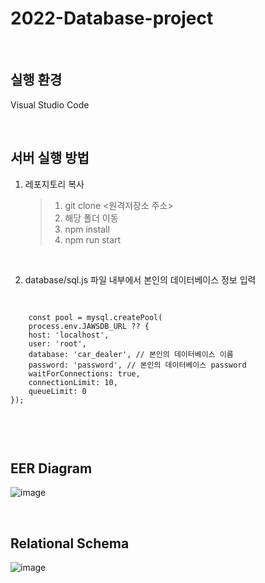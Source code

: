 # 2022-Database-project

<br>

## 실행 환경
Visual Studio Code

<br>

## 서버 실행 방법
1. 레포지토리 복사 
    > 1. git clone <원격저장소 주소>
    > 2. 해당 폴더 이동 
    > 3. npm install
    > 4. npm run start

<br>

2. database/sql.js 파일 내부에서 본인의 데이터베이스 정보 입력
<pre> 
<code>
    const pool = mysql.createPool(
    process.env.JAWSDB_URL ?? {
    host: 'localhost',
    user: 'root',
    database: 'car_dealer', // 본인의 데이터베이스 이름
    password: 'password', // 본인의 데이터베이스 password
    waitForConnections: true,
    connectionLimit: 10,
    queueLimit: 0
});

</code> 
</pre>

<br>

## EER Diagram
![image](https://user-images.githubusercontent.com/88774870/210203501-09fa398e-41b0-44db-a879-4388a74bd20b.png)

<br>

## Relational Schema
![image](https://user-images.githubusercontent.com/88774870/210203616-4ea458d3-42a6-4310-a1a4-eb0258bab68c.png)

<br>
